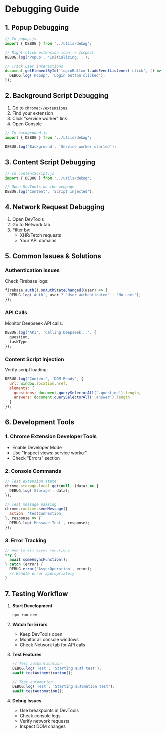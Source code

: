 # Debugging Guide

## 1. Popup Debugging
```javascript
// In popup.js
import { DEBUG } from '../utils/debug';

// Right-click extension icon -> Inspect
DEBUG.log('Popup', 'Initializing...');

// Track user interactions
document.getElementById('loginButton').addEventListener('click', () => {
  DEBUG.log('Popup', 'Login button clicked');
});
```

## 2. Background Script Debugging
1. Go to `chrome://extensions`
2. Find your extension
3. Click "service worker" link
4. Open Console

```javascript
// In background.js
import { DEBUG } from '../utils/debug';

DEBUG.log('Background', 'Service worker started');
```

## 3. Content Script Debugging
```javascript
// In contentScript.js
import { DEBUG } from '../utils/debug';

// Open DevTools on the webpage
DEBUG.log('Content', 'Script injected');
```

## 4. Network Request Debugging
1. Open DevTools
2. Go to Network tab
3. Filter by:
   - XHR/Fetch requests
   - Your API domains

## 5. Common Issues & Solutions

### Authentication Issues
Check Firebase logs:
```javascript
firebase.auth().onAuthStateChanged((user) => {
  DEBUG.log('Auth', user ? 'User authenticated' : 'No user');
});
```

### API Calls
Monitor Deepseek API calls:
```javascript
DEBUG.log('API', 'Calling Deepseek...', {
  question,
  taskType
});
```

### Content Script Injection
Verify script loading:
```javascript
DEBUG.log('Content', 'DOM Ready', {
  url: window.location.href,
  elements: {
    questions: document.querySelectorAll('.question').length,
    answers: document.querySelectorAll('.answer').length
  }
});
```

## 6. Development Tools

### 1. Chrome Extension Developer Tools
- Enable Developer Mode
- Use "Inspect views: service worker"
- Check "Errors" section

### 2. Console Commands
```javascript
// Test extension state
chrome.storage.local.get(null, (data) => {
  DEBUG.log('Storage', data);
});

// Test message passing
chrome.runtime.sendMessage({
  action: 'testConnection'
}, response => {
  DEBUG.log('Message Test', response);
});
```

### 3. Error Tracking
```javascript
// Add to all async functions
try {
  await someAsyncFunction();
} catch (error) {
  DEBUG.error('AsyncOperation', error);
  // Handle error appropriately
}
```

## 7. Testing Workflow

1. **Start Development**
   ```bash
   npm run dev
   ```

2. **Watch for Errors**
   - Keep DevTools open
   - Monitor all console windows
   - Check Network tab for API calls

3. **Test Features**
   ```javascript
   // Test authentication
   DEBUG.log('Test', 'Starting auth test');
   await testAuthentication();
   
   // Test automation
   DEBUG.log('Test', 'Starting automation test');
   await testAutomation();
   ```

4. **Debug Issues**
   - Use breakpoints in DevTools
   - Check console logs
   - Verify network requests
   - Inspect DOM changes 